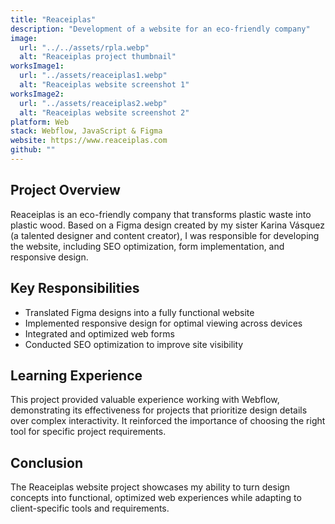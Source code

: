 ```yaml
---
title: "Reaceiplas"
description: "Development of a website for an eco-friendly company"
image:
  url: "../../assets/rpla.webp"
  alt: "Reaceiplas project thumbnail"
worksImage1:
  url: "../assets/reaceiplas1.webp"
  alt: "Reaceiplas website screenshot 1"
worksImage2:
  url: "../assets/reaceiplas2.webp"
  alt: "Reaceiplas website screenshot 2"
platform: Web
stack: Webflow, JavaScript & Figma
website: https://www.reaceiplas.com
github: ""
---
```


## Project Overview

Reaceiplas is an eco-friendly company that transforms plastic waste into plastic wood. Based on a Figma design created by my sister Karina Vásquez (a talented designer and content creator), I was responsible for developing the website, including SEO optimization, form implementation, and responsive design.

## Key Responsibilities

- Translated Figma designs into a fully functional website
- Implemented responsive design for optimal viewing across devices
- Integrated and optimized web forms
- Conducted SEO optimization to improve site visibility

## Learning Experience

This project provided valuable experience working with Webflow, demonstrating its effectiveness for projects that prioritize design details over complex interactivity. It reinforced the importance of choosing the right tool for specific project requirements.

## Conclusion

The Reaceiplas website project showcases my ability to turn design concepts into functional, optimized web experiences while adapting to client-specific tools and requirements.
